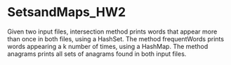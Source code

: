 # SetsandMaps_HW2

Given two input files, intersection method prints words that appear more than once in both files, using a HashSet. The method frequentWords prints words appearing a k number of times, using a HashMap. The method anagrams prints all sets of anagrams found in both input files.
